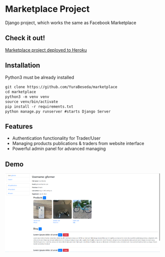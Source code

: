 # Marketplace Project

Django project, which works the same as Facebook Marketplace

## Check it out!

[Marketplace project deployed to Heroku](PASTE_LINK_HERE)

## Installation

Python3 must be already installed

```shell
git clone https://github.com/YuraBeseda/marketplace
cd marketplace
python3 -m venv venv
source venv/bin/activate
pip install -r requirements.txt
python manage.py runserver #starts Django Server 
```

## Features

* Authentication functionality for Trader/User
* Managing products publications & traders from website interface 
* Powerful admin panel for advanced managing

## Demo

![Website Interface](demo.png)
